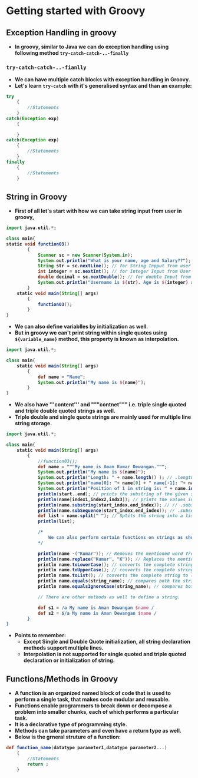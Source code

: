 # Getting started with Groovy

<p align="justify">
<strong>

## Exception Handling in groovy

- In groovy, similar to Java we can do exception handling using following method `try-catch-catch-..-finally`

### `try-catch-catch-..-fianlly`

- We can have multiple catch blocks with exception handling in Groovy.
- Let's learn `try-catch` with it's generalised syntax and than an example:

```groovy
try
    {
        //Statements
    }
catch(Exception exp)
    {

    }
catch(Exception exp)
    {
        //Statements
    }
finally
    {
        //Statements
    }
```

## String in Groovy

- First of all let's start with how we can take string input from user in groovy,

```groovy
import java.util.*;

class main{
static void function03()
        {
            Scanner sc = new Scanner(System.in);
            System.out.println("What is your name, age and Salary??");
            String str = sc.nextLine(); // for String Inpput from user
            int integer = sc.nextInt(); // for Integer Input from User
            double decimal = sc.nextDouble(); // for double Input from user
            System.out.println("Username is ${str}. Age is ${integer} and salary is ${decimal}.");
        }
    static void main(String[] args)
        {
            function03();        
        }
}
```

- We can also define variablles by initialization as well.
- But in groovy we can't print string within single quotes using `${variable_name}` method, this property is known as interpolation.

```groovy
import java.util.*;

class main{
    static void main(String[] args)
        {
            def name = "Name";
            System.out.println("My name is ${name}");
        }
}
```

- We also have '''content''' and """contnet""" i.e. triple single quoted and triple double quoted strings as well.
- Triple double and single quote strings are mainly used for multiple line string storage.

```groovy
import java.util.*;

class main{
    static void main(String[] args)
        {
            //function03();        
            def name = """My name is Aman Kumar Dewangan.""";
            System.out.println("My name is ${name}");
            System.out.println("Length: " + name.length() ); // .length() returns the length of the string.
            System.out.println("name[0]: "+ name[0] + " name[-1]: "+ name[-1]); // We can acess string address from back as well using negative index values.
            System.out.println("Position of 1 in string is: " + name.indexOf('n')); // returns the index of first matching letter in the string
            println(start..end); // prints the substring of the given string in specified range.
            println(name[index1,index2,indx3]); // prints the values in the string at tht specific position/index.
            println(name.substring(start_index,end_index)); // // .substring(_,_)extracts the substring from the speciffied starting index upto ending index
            println(name.subSequence(start_index,end_index)); // .subsequence(_,_)extracts the substring from the speciffied starting index upto ending index
            def list = name.split(" "); // Splits the string into a list with the given character as sepraator.
            println(list);

            /*
                We can also perform certain functions on strings as show below:
            */

            println(name -("Kumar")); // Removes the mentioned word from the string.
            println(name.replace("Kumar", "K")); // Replaces the mentioned word from the string with the specifed one.
            println name.toLowerCase(); // converts the complete string to lower case.
            println name.toUpperCase(); // converts the complete string to upper case.
            println name.toList(); // converts the complete string to list of characters.
            println name.equals(string_name); // compares both the strings and returns true or false. This is case-sensitive.
            println name.equalsIgnoreCase(string_name); // compares both the strings and returns true or false. This is not case-sensitive.

            // There are other methods as well to define a string.

            def s1 = /a My name is Aman Dewangan $name /
            def s2 = $/a My name is Aman Dewangan $name /
        }
}
```

- Points to remember:
  - Except Single and Double Quote initialization, all string declaration methods support multiple lines.
  - Interpolation is not supported for single quoted and triple quoted declaration or initialization of string.

## Functions/Methods in Groovy

- A function is an organized named block of code that is used to perform a single task, that makes code modular and reusable.
- Functions enable programmers to break down or decompose a problem into smaller chunks, each of which performs a particular task.
- It is a declarative type of programming style.
- Methods can take parameters and even have a return type as well.
- Below is the grneral struture of a function:

```groovy
def function_name(datatype parameter1,datatype parameter2...)
    {
        //Statements
        return ;
    }
```



</strong>
</p>
